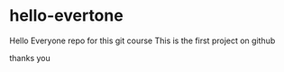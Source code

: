 # hello-evertone 
Hello Everyone repo for this git course 
This is the first project on github

thanks you 
